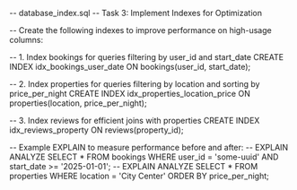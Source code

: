 -- database_index.sql
-- Task 3: Implement Indexes for Optimization

-- Create the following indexes to improve performance on high-usage columns:

-- 1. Index bookings for queries filtering by user_id and start_date
CREATE INDEX idx_bookings_user_date ON bookings(user_id, start_date);

-- 2. Index properties for queries filtering by location and sorting by price_per_night
CREATE INDEX idx_properties_location_price ON properties(location, price_per_night);

-- 3. Index reviews for efficient joins with properties
CREATE INDEX idx_reviews_property ON reviews(property_id);

-- Example EXPLAIN to measure performance before and after:
-- EXPLAIN ANALYZE SELECT * FROM bookings WHERE user_id = 'some-uuid' AND start_date >= '2025-01-01';
-- EXPLAIN ANALYZE SELECT * FROM properties WHERE location = 'City Center' ORDER BY price_per_night;
